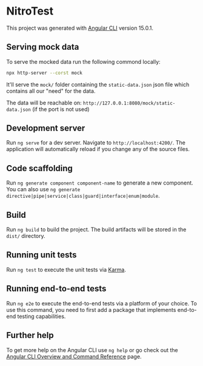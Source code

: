 # NitroTest

This project was generated with [Angular CLI](https://github.com/angular/angular-cli) version 15.0.1.

## Serving mock data

To serve the mocked data run the following commond locally:

```bash
npx http-server --corst mock
```

It'll serve the `mock/` folder containing the `static-data.json` json file which contains all our "need" for the data.

The data will be reachable on: `http://127.0.0.1:8080/mock/static-data.json` (if the port is not used)

## Development server

Run `ng serve` for a dev server. Navigate to `http://localhost:4200/`. The application will automatically reload if you change any of the source files.

## Code scaffolding

Run `ng generate component component-name` to generate a new component. You can also use `ng generate directive|pipe|service|class|guard|interface|enum|module`.

## Build

Run `ng build` to build the project. The build artifacts will be stored in the `dist/` directory.

## Running unit tests

Run `ng test` to execute the unit tests via [Karma](https://karma-runner.github.io).

## Running end-to-end tests

Run `ng e2e` to execute the end-to-end tests via a platform of your choice. To use this command, you need to first add a package that implements end-to-end testing capabilities.

## Further help

To get more help on the Angular CLI use `ng help` or go check out the [Angular CLI Overview and Command Reference](https://angular.io/cli) page.
